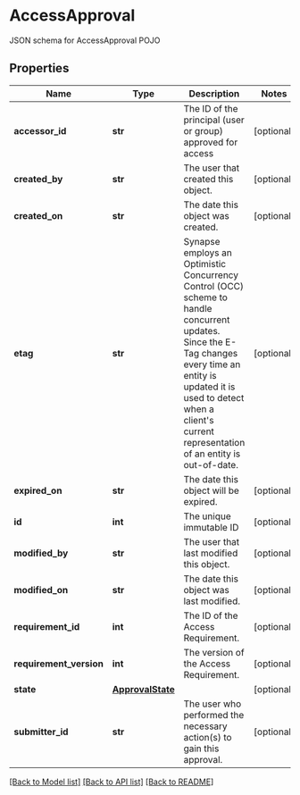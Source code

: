 # AccessApproval

JSON schema for AccessApproval POJO
## Properties
Name | Type | Description | Notes
------------ | ------------- | ------------- | -------------
**accessor_id** | **str** | The ID of the principal (user or group) approved for access | [optional] 
**created_by** | **str** | The user that created this object. | [optional] 
**created_on** | **str** | The date this object was created. | [optional] 
**etag** | **str** | Synapse employs an Optimistic Concurrency Control (OCC) scheme to handle concurrent updates. Since the E-Tag changes every time an entity is updated it is used to detect when a client&#39;s current representation of an entity is out-of-date.  | [optional] 
**expired_on** | **str** | The date this object will be expired. | [optional] 
**id** | **int** | The unique immutable ID | [optional] 
**modified_by** | **str** | The user that last modified this object. | [optional] 
**modified_on** | **str** | The date this object was last modified. | [optional] 
**requirement_id** | **int** | The ID of the Access Requirement. | [optional] 
**requirement_version** | **int** | The version of the Access Requirement. | [optional] 
**state** | [**ApprovalState**](ApprovalState.md) |  | [optional] 
**submitter_id** | **str** | The user who performed the necessary action(s) to gain this approval. | [optional] 

[[Back to Model list]](../README.md#documentation-for-models) [[Back to API list]](../README.md#documentation-for-api-endpoints) [[Back to README]](../README.md)


